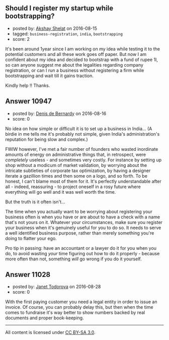## Should I register my startup while bootstrapping?

- posted by: [Akshay Shelat](https://stackexchange.com/users/9016152/akshay-shelat) on 2016-08-15
- tagged: `business-registration`, `india`, `bootstrapping`
- score: 2

It's been around 1year since I am working on my idea while testing it to the potential customers and all these work goes off  paper. But now I am confident about my idea and decided to bootstrap with a fund of rupee 1l, so can anyone suggest me about the legalities regarding company registration, or can I run a business without registering a firm while bootstrapping and wait till it gains traction.

Kindly help !! 
Thanks. 





## Answer 10947

- posted by: [Denis de Bernardy](https://stackexchange.com/users/182468/denis-de-bernardy) on 2016-08-16
- score: 0

No idea on how simple or difficult it is to set up a business in India... (A birdie in me tells me it's probably not simple, given India's administration's reputation for being slow and complex.)

FWIW however, I've met a fair number of founders who wasted inordinate amounts of energy on administrative things that, in retrospect, were _completely_ useless - and sometimes very costly. For instance by setting up shop without a modicum of market validation, by worrying about the intricate subtleties of corporate tax optimization, by having a designer iterate a gazillion times and then some on a logo, and so forth. To be honest, I can't blame most of them for it. It's perfectly understandable after all - indeed, reassuring - to project oneself in a rosy future where everything will go well and it was well worth the time.

But the truth is it often isn't...

The time when you actually want to be worrying about registering your business often is when you have or are about to have a check with a name that's not yours on it. Whatever your circumstances, make sure you register your business when it's genuinely useful for you to do so. It needs to serve a well identified business purpose, rather than merely something you're doing to flatter your ego.

Pro tip in passing: have an accountant or a lawyer do it for you when you do, to avoid wasting _your_ time figuring out how to do it properly - because more often than not, something _will_ go wrong if you do it yourself.


## Answer 11028

- posted by: [Janet Todorova](https://stackexchange.com/users/7047617/janet-todorova) on 2016-08-28
- score: 0

With the first paying customer you need a legal entity in order to issue an invoice. Of course, you can probably delay this, but then when the time comes to fundraise it's way better to show numbers backed by real documents and proper book-keeping.



---

All content is licensed under [CC BY-SA 3.0](https://creativecommons.org/licenses/by-sa/3.0/).
